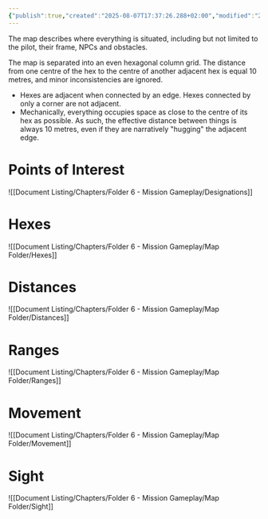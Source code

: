```yaml
---
{"publish":true,"created":"2025-08-07T17:37:26.288+02:00","modified":"2025-08-07T18:41:47.068+02:00","cssclasses":""}
---
```


The map describes where everything is situated, including but not limited to the pilot, their frame, NPCs and obstacles.

The map is separated into an even hexagonal column grid. The distance from one centre of the hex to the centre of another adjacent hex is equal 10 metres, and minor inconsistencies are ignored.
- Hexes are adjacent when connected by an edge. Hexes connected by only a corner are not adjacent.
- Mechanically, everything occupies space as close to the centre of its hex as possible. As such, the effective distance between things is always 10 metres, even if they are narratively "hugging" the adjacent edge.
# Points of Interest
![[Document Listing/Chapters/Folder 6 - Mission Gameplay/Designations]]

# Hexes
![[Document Listing/Chapters/Folder 6 - Mission Gameplay/Map Folder/Hexes]]

# Distances
![[Document Listing/Chapters/Folder 6 - Mission Gameplay/Map Folder/Distances]]
# Ranges
![[Document Listing/Chapters/Folder 6 - Mission Gameplay/Map Folder/Ranges]]
# Movement
![[Document Listing/Chapters/Folder 6 - Mission Gameplay/Map Folder/Movement]]
# Sight
![[Document Listing/Chapters/Folder 6 - Mission Gameplay/Map Folder/Sight]]